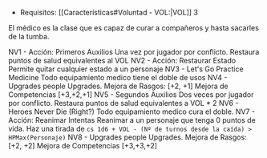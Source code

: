 - Requisitos: [[Características#Voluntad - VOL:|VOL]] 3

El médico es la clase que es capaz de curar a compañeros y hasta sacarles de la tumba.


NV1 - Acción: Primeros Auxilios
	Una vez por jugador por conflicto.
	Restaura puntos de salud equivalentes al VOL
NV2 - Acción: Restaurar Estado
	Permite quitar cualquier estado a un personaje
NV3 - Let's Go Practice Medicine
	Todo equipamiento medico tiene el doble de usos
NV4 - Upgrades people Upgrades.
	Mejora de Rasgos: \[+2, +1\]
	Mejora de Competencias \[+3,+2,+1\]
NV5 - Segundos Auxilios
	Dos veces por jugador por conflicto.
	Restaura puntos de salud equivalentes a VOL * 2
NV6 - Heroes Never Die (Right?)
	Todo equipamiento medico cura el doble.
NV7 - Acción: Reanimar
	Intentas Reanimar a un personaje que tenga 0 puntos de vida.
	Haz una tirada de `cs 1d6 + VOL - (Nº de turnos desde la caída) > HPMax(Personaje)`
NV8 - Upgrades people Upgrades.
	Mejora de Rasgos: \[+2, +2\]
	Mejora de Competencias \[+3,+3,+2\]